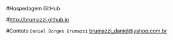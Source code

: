 #Hospedagem GitHub

#http://brumazzi.github.io

#Contato
`Daniel Borges Brumazzi` brumazzi_daniel@yahoo.com.br

